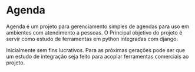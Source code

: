# Agenda
Agenda é um projeto para gerenciamento simples de agendas para uso em ambientes com atendimento a pessoas.
O Principal objetivo do projeto é servir como estudo de ferramentas em python integradas com django.

Inicialmente sem fins lucrativos. Para as próximas gerações pode ser que um estudo de integração seja feito para
acoplar ferramentas comerciais ao projeto.
